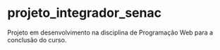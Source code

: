 # projeto_integrador_senac
Projeto em desenvolvimento na disciplina de Programação Web para a conclusão do curso.
